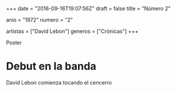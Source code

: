+++
date = "2016-09-16T19:07:56Z"
draft = false
title = "Número 2"

anio = "1972"
numero = "2"

artistas = ["David Lebon"]
generos = ["Crónicas"]
+++

Poster

# Debut en la banda

David Lebon comienza tocando el cencerro
